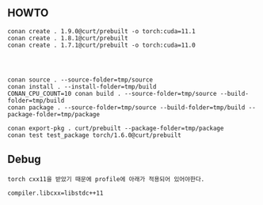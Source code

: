 ## HOWTO

    conan create . 1.9.0@curt/prebuilt -o torch:cuda=11.1
    conan create . 1.8.1@curt/prebuilt
    conan create . 1.7.1@curt/prebuilt -o torch:cuda=11.0
    



    conan source . --source-folder=tmp/source
    conan install . --install-folder=tmp/build
    CONAN_CPU_COUNT=10 conan build . --source-folder=tmp/source --build-folder=tmp/build
    conan package . --source-folder=tmp/source --build-folder=tmp/build --package-folder=tmp/package

    conan export-pkg . curt/prebuilt --package-folder=tmp/package
    conan test test_package torch/1.6.0@curt/prebuilt


## Debug

    torch cxx11을 받았기 때문에 profile에 아래가 적용되어 있어야한다. 
    
    compiler.libcxx=libstdc++11